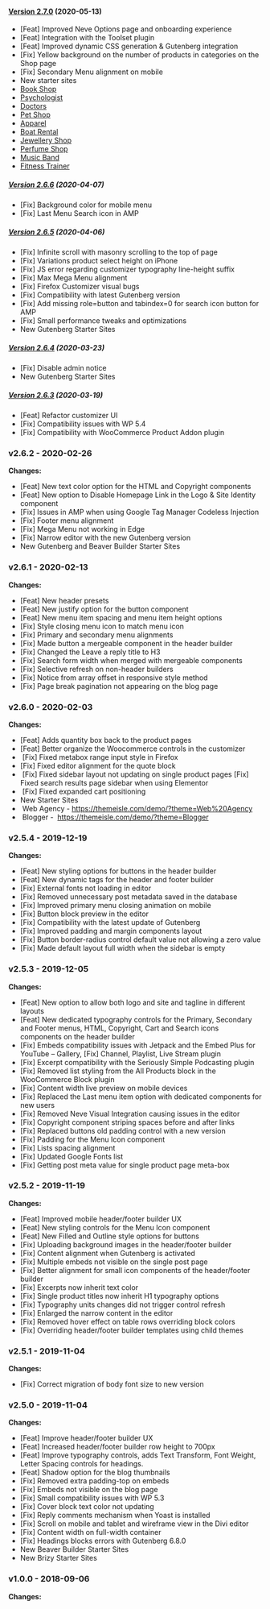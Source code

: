 #### [Version 2.7.0](https://github.com/Codeinwp/neve/compare/v2.6.6...v2.7.0) (2020-05-13)

- [Feat] Improved Neve Options page and onboarding experience
- [Feat] Integration with the Toolset plugin
- [Feat] Improved dynamic CSS generation & Gutenberg integration
- [Fix] Yellow background on the number of products in categories on the Shop page
- [Fix] Secondary Menu alignment on mobile
- New starter sites
- [Book Shop](https://themeisle.com/demo/?theme=Book%20Shop)
- [Psychologist](https://themeisle.com/demo/?theme=Psychologist)
- [Doctors](https://themeisle.com/demo/?theme=Doctors%202)
- [Pet Shop](https://themeisle.com/demo/?theme=Pet%20Shop)
- [Apparel](https://themeisle.com/demo/?theme=Apparel)
- [Boat Rental](https://themeisle.com/demo/?theme=Boat%20Rental)
- [Jewellery Shop](https://themeisle.com/demo/?theme=Jewellery%20Shop%202)
- [Perfume Shop](https://themeisle.com/demo/?theme=Perfume%20Shop)
- [Music Band](https://themeisle.com/demo/?theme=Music%20Band%202)
- [Fitness Trainer](https://themeisle.com/demo/?theme=Fitness%20Trainer)

##### [Version 2.6.6](https://github.com/Codeinwp/neve/compare/v2.6.5...v2.6.6) (2020-04-07)

- [Fix] Background color for mobile menu
- [Fix] Last Menu Search icon in AMP

##### [Version 2.6.5](https://github.com/Codeinwp/neve/compare/v2.6.4...v2.6.5) (2020-04-06)

- [Fix] Infinite scroll with masonry scrolling to the top of page
- [Fix] Variations product select height on iPhone
- [Fix] JS error regarding customizer typography line-height suffix
- [Fix] Max Mega Menu alignment
- [Fix] Firefox Customizer visual bugs
- [Fix] Compatibility with latest Gutenberg version
- [Fix] Add missing role=button and tabindex=0 for search icon button for AMP
- [Fix] Small performance tweaks and optimizations
- New Gutenberg Starter Sites

##### [Version 2.6.4](https://github.com/Codeinwp/neve/compare/v2.6.3...v2.6.4) (2020-03-23)

- [Fix] Disable admin notice
- New Gutenberg Starter Sites

##### [Version 2.6.3](https://github.com/Codeinwp/neve/compare/v2.6.2...v2.6.3) (2020-03-19)

 * [Feat] Refactor customizer UI
* [Fix] Compatibility issues with WP 5.4
* [Fix] Compatibility with WooCommerce Product Addon plugin

### v2.6.2 - 2020-02-26 
 **Changes:** 
 * [Feat] New text color option for the HTML and Copyright components
* [Feat] New option to Disable Homepage Link in the Logo & Site Identity component
* [Fix] Issues in AMP when using Google Tag Manager Codeless Injection
* [Fix] Footer menu alignment
* [Fix] Mega Menu not working in Edge
* [Fix] Narrow editor with the new Gutenberg version
* New Gutenberg and Beaver Builder Starter Sites
 
 ### v2.6.1 - 2020-02-13 
 **Changes:** 
 * [Feat] New header presets
* [Feat] New justify option for the button component
* [Feat] New menu item spacing and menu item height options
* [Fix] Style closing menu icon to match menu icon
* [Fix] Primary and secondary menu alignments
* [Fix] Made button a mergeable component in the header builder
* [Fix] Changed the Leave a reply title to H3
* [Fix] Search form width when merged with mergeable components
* [Fix] Selective refresh on non-header builders
* [Fix] Notice from array offset in responsive style method
* [Fix] Page break pagination not appearing on the blog page
 
 ### v2.6.0 - 2020-02-03 
 **Changes:** 
 * [Feat] Adds quantity box back to the product pages 
* [Feat] Better organize the Woocommerce controls in the customizer
*  [Fix] Fixed metabox range input style in Firefox 
* [Fix] Fixed editor alignment for the quote block
*  [Fix] Fixed sidebar layout not updating on single product pages [Fix] Fixed search results page sidebar when using Elementor
*  [Fix] Fixed expanded cart positioning
* New Starter Sites
*  Web Agency - https://themeisle.com/demo/?theme=Web%20Agency
*  Blogger -  https://themeisle.com/demo/?theme=Blogger
 
 ### v2.5.4 - 2019-12-19 
 **Changes:** 
 * [Feat] New styling options for buttons in the header builder
* [Feat] New dynamic tags for the header and footer builder
* [Fix] External fonts not loading in editor
* [Fix] Removed unnecessary post metadata saved in the database
* [Fix] Improved primary menu closing animation on mobile
* [Fix] Button block preview in the editor
* [Fix] Compatibility with the latest update of Gutenberg
* [Fix] Improved padding and margin components layout
* [Fix] Button border-radius control default value not allowing a zero value
* [Fix] Made default layout full width when the sidebar is empty
 
 ### v2.5.3 - 2019-12-05 
 **Changes:** 
 * [Feat] New option to allow both logo and site and tagline in different layouts
* [Feat] New dedicated typography controls for the Primary, Secondary and Footer menus, HTML, Copyright, Cart and Search icons components on the header builder
* [Fix] Embeds compatibility issues with Jetpack and the Embed Plus for YouTube – Gallery, [Fix] Channel, Playlist, Live Stream plugin
* [Fix] Excerpt compatibility with the Seriously Simple Podcasting plugin
* [Fix] Removed list styling from the All Products block in the WooCommerce Block plugin
* [Fix] Content width live preview on mobile devices
* [Fix] Replaced the Last menu item option with dedicated components for new users
* [Fix] Removed Neve Visual Integration causing issues in the editor
* [Fix] Copyright component striping spaces before and after links
* [Fix] Replaced buttons old padding control with a new version
* [Fix] Padding for the Menu Icon component
* [Fix] Lists spacing alignment
* [Fix] Updated Google Fonts list
* [Fix] Getting post meta value for single product page meta-box
 
 ### v2.5.2 - 2019-11-19 
 **Changes:** 
 * [Feat] Improved mobile header/footer builder UX
* [Feat] New styling controls for the Menu Icon component
* [Feat] New Filled and Outline style options for buttons
* [Fix] Uploading background images in the header/footer builder
* [Fix] Content alignment when Gutenberg is activated
* [Fix] Multiple embeds not visible on the single post page
* [Fix] Better alignment for small icon components of the header/footer builder
* [Fix] Excerpts now inherit text color
* [Fix] Single product titles now inherit H1 typography options
* [Fix] Typography units changes did not trigger control refresh
* [Fix] Enlarged the narrow content in the editor
* [Fix] Removed hover effect on table rows overriding block colors
* [Fix] Overriding header/footer builder templates using child themes
 
 ### v2.5.1 - 2019-11-04 
 **Changes:** 
 * [Fix] Correct migration of body font size to new version
 
 ### v2.5.0 - 2019-11-04 
 **Changes:** 
 * [Feat] Improve header/footer builder UX
* [Feat] Increased header/footer builder row height to 700px
* [Feat] Improve typography controls, adds Text Transform, Font Weight, Letter Spacing controls for headings.
* [Feat] Shadow option for the blog thumbnails
* [Fix] Removed extra padding-top on embeds
* [Fix] Embeds not visible on the blog page
* [Fix] Small compatibility issues with WP 5.3
* [Fix] Cover block text color not updating
* [Fix] Reply comments mechanism when Yoast is installed
* [Fix] Scroll on mobile and tablet and wireframe view in the Divi editor
* [Fix] Content width on full-width container
* [Fix] Headings blocks errors with Gutenberg 6.8.0
* New Beaver Builder Starter Sites
* New Brizy Starter Sites

 ### v1.0.0 - 2018-09-06 
 **Changes:**
